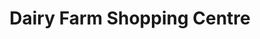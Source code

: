 ---
title: "Dairy Farm Shopping Centre"
url: /belfast/dairy-farm-shopping-centre/
shop: Einkaufszentrum
---